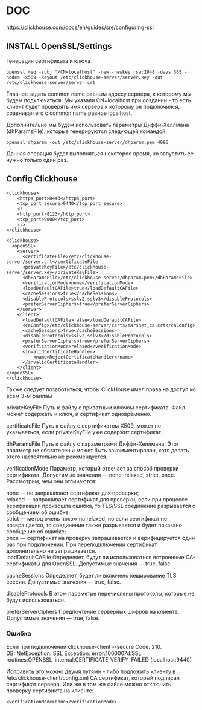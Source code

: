 # DOC

https://clickhouse.com/docs/en/guides/sre/configuring-ssl

## INSTALL OpenSSL/Settings

Генерация сертификата и ключа

```
openssl req -subj "/CN=localhost" -new -newkey rsa:2048 -days 365 -nodes -x509 -keyout /etc/clickhouse-server/server.key -out /etc/clickhouse-server/server.crt
```

Главное задать common name равным адресу сервера, к которому мы будем подключаться. Мы указали CN=localhost при создании - то есть клиент будет проверять имя сервера к которому он подключился, сравнивая его с common name равное localhost.

Дополнительно мы будем использовать параметры Диффи-Хеллмана (dhParamsFile), которые генерируются следующей командой

```
openssl dhparam -out /etc/clickhouse-server/dhparam.pem 4096
```

Данная операция будет выполняться некоторое время, но запустить ее нужно только один раз.

## Config Clickhouse

```
<clickhouse>
    <https_port>8443</https_port>
    <tcp_port_secure>9440</tcp_port_secure>
    <!--
    <http_port>8123</http_port>
    <tcp_port>9000</tcp_port>
    -->
</clickhouse>
```

```
<clickhouse>
  <openSSL>
    <server>
      <certificateFile>/etc/clickhouse-server/server.crt</certificateFile
      <privateKeyFile>/etc/clickhouse-server/server.key</privateKeyFile>
      <dhParamsFile>/etc/clickhouse-server/dhparam.pem</dhParamsFile>
      <verificationMode>none</verificationMode>
      <loadDefaultCAFile>true</loadDefaultCAFile>
      <cacheSessions>true</cacheSessions> 
      <disableProtocols>sslv2,sslv3</disableProtocols> 
      <preferServerCiphers>true</preferServerCiphers>
    </server>
    <client>
      <loadDefaultCAFile>false</loadDefaultCAFile>
      <caConfig>/etc/clickhouse-server/certs/marsnet_ca.crt</caConfig>
      <cacheSessions>true</cacheSessions>
      <disableProtocols>sslv2,sslv3</disableProtocols>
      <preferServerCiphers>true</preferServerCiphers>
      <verificationMode>relaxed</verificationMode>
      <invalidCertificateHandler>
          <name>RejectCertificateHandler</name>
      </invalidCertificateHandler>
    </client>
</openSSL>
</clickhouse>
```

Также следует позаботиться, чтобы ClickHouse имел права на доступ ко всем 3-м файлам

privateKeyFile
Путь к файлу с приватным ключом сертификата. Файл может содержать и ключ, и сертификат одновременно.  

certificateFile
Путь к файлу с сертификатом Х509, может не указываться, если privateKeyFile уже содержит сертификат.  

dhParamsFile
Путь к файлу с параметрами Диффи-Хеллмана. Этот параметр не обязателен и может быть закомментирован, хотя делать этого настоятельно не рекомендуется.  

verificationMode
Параметр, который отвечает за способ проверки сертификата. Допустимые значения — none, relaxed, strict, once. Рассмотрим, чем они отличаются:  

none — не запрашивает сертификат для проверки;  
relaxed — запрашивает сертификат для проверки, если при процессе верификации произошла ошибка, то TLS/SSL соединение разрывается с сообщением об ошибке;  
strict — метод очень похож на relaxed, но если сертификат не возвращается, то соединение также разрывается и будет показано сообщение об ошибке;  
once — сертификат на проверку запрашивается и верифицируется один раз при подключении. При переподключении сертификат дополнительно не запрашивается.  
loadDefaultCAFile
Определяет, будут ли использоваться встроенные CA-сертификаты для OpenSSL. Допустимые значения — true, false.  

cacheSessions
Определяет, будет ли включено кеширование TLS сессии. Допустимые значения — true, false.  

disableProtocols
В этом параметре перечислены протоколы, которые не будут использоваться.  

preferServerCiphers
Предпочтение серверных шифров на клиенте. Допустимые значения — true, false.  

### Ошибка

Если при подключении clickhouse-client --secure
Code: 210. DB::NetException: SSL Exception: error:1000007d:SSL routines:OPENSSL_internal:CERTIFICATE_VERIFY_FAILED (localhost:9440)

Исправить это можно двумя путями - либо подложить клиенту в /etc/clickhouse-client/config.xml CA сертификат, который подписал сертификат сервера. Или же в том же файле можно отключить проверку сертификта на клиенте:

```
<verificationMode>none</verificationMode>
```
